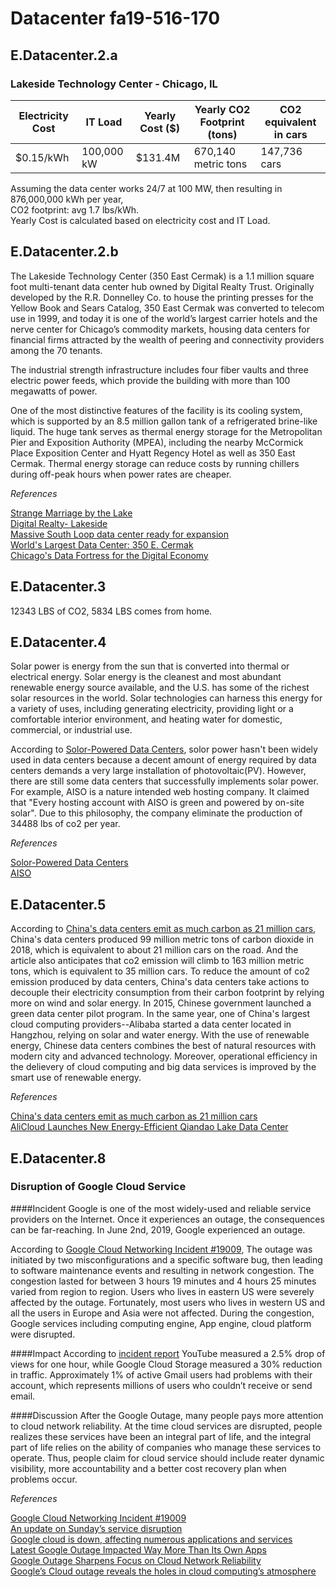 # Datacenter fa19-516-170

## E.Datacenter.2.a

### Lakeside Technology Center - Chicago, IL

|Electricity Cost | IT Load | Yearly Cost ($) | Yearly CO2 Footprint (tons) | CO2 equivalent in cars |
|----|----|----|----|----|
| $0.15/kWh |	100,000 kW | $131.4M | 670,140 metric tons |  147,736 cars|

Assuming the data center works 24/7 at 100 MW, then resulting in 876,000,000 kWh per year, 
\
CO2 footprint: avg 1.7 lbs/kWh.
\
Yearly Cost is calculated based on electricity cost and IT Load.

## E.Datacenter.2.b
The Lakeside Technology Center (350 East Cermak) is a 1.1 million square foot multi-tenant 
data center hub  owned by Digital Realty Trust. Originally developed by the R.R. Donnelley Co. 
to house the printing presses for the Yellow Book and Sears Catalog, 
350 East Cermak was converted to telecom use in 1999, and today it is one of the world’s largest 
carrier hotels and the nerve center for Chicago’s commodity markets, housing data centers for 
financial firms attracted by the wealth of peering and connectivity providers among the 70 tenants.

The industrial strength infrastructure includes four fiber vaults and three electric power feeds, which provide the building with more than 100 megawatts of power. 

One of the most distinctive features of the facility is its cooling system, which is supported by an 8.5 million gallon tank of a refrigerated brine-like liquid. The huge tank serves as thermal energy storage for the Metropolitan Pier and Exposition Authority (MPEA), including the nearby McCormick Place Exposition Center and Hyatt Regency Hotel as well as 350 East Cermak. Thermal energy storage can reduce costs by running chillers during off-peak hours when power rates are cheaper.

*References*

[Strange Marriage by the Lake](http://www.progressiveengineer.com/PEWebBackissues2004/PEWeb%2048%20Mar%2004-2/Lakeside.htm/)  
[Digital Realty- Lakeside](http://worldstopdatacenters.com/digital-realty-lakeside/)  
[Massive South Loop data center ready for expansion](https://www.chicagobusiness.com/article/20161020/CRED03/161029995/one-of-world-s-largest-data-centers-expanding-in-south-loop/)  
[World's Largest Data Center: 350 E. Cermak](https://www.datacenterknowledge.com/special-report-the-worlds-largest-data-centers/worlds-largest-data-center-350-e-cermak/)  
[Chicago's Data Fortress for the Digital Economy](https://www.datacenterknowledge.com/archives/2009/01/06/chicagos-data-fortress-for-the-digital-economy)

## E.Datacenter.3
12343 LBS of CO2, 5834 LBS comes from home.

## E.Datacenter.4
Solar power is energy from the sun that is converted into thermal or electrical energy. Solar energy is the cleanest and most abundant renewable energy source available, and the U.S. has some of the richest solar resources in the world. Solar technologies can harness this energy for a variety of uses, including generating electricity, providing light or a comfortable interior environment, and heating water for domestic, commercial, or industrial use.

According to [Solor-Powered Data Centers](https://www.datacenterknowledge.com/solar-powered-data-centers), 
solor power hasn't been widely used in data centers because a decent amount of energy required by data centers
demands a very large installation of photovoltaic(PV). However, there are still some data centers that 
successfully implements solar power. For example, AISO is a nature intended web hosting company. It claimed 
that "Every hosting account with AISO is green and powered by on-site solar". Due to this philosophy, the company eliminate the production of 34488 lbs of co2 per year.

*References*

[Solor-Powered Data Centers](https://www.datacenterknowledge.com/solar-powered-data-centers/)  
[AISO](https://www.aiso.net/)

## E.Datacenter.5
According to [China's data centers emit as much carbon as 21 million cars](https://www.cnn.com/2019/09/10/asia/china-data-center-carbon-emissions-intl-hnk/index.html),
China's data centers produced 99 million metric tons of carbon dioxide in 2018, which is equivalent to about 21 million 
cars on the road. And the article also anticipates that co2 emission will climb to 163 million metric tons, which is equivalent 
to 35 million cars. To reduce the amount of co2 emission produced by data centers, China's data centers take actions to
decouple their electricity consumption from their carbon footprint by relying more on wind and solar energy. In 2015, Chinese 
government launched a green data center pilot program. In the same year, one of China's largest cloud computing providers--Alibaba 
started a data center located in Hangzhou, relying on solar and water energy. With the use of renewable energy, Chinese data centers combines the 
best of natural resources with modern city and advanced technology. Moreover, operational efficiency in the delievery of cloud computing 
and big data services is improved by the smart use of renewable energy.

*References*

[China's data centers emit as much carbon as 21 million cars](https://www.cnn.com/2019/09/10/asia/china-data-center-carbon-emissions-intl-hnk/index.html)  
[AliCloud Launches New Energy-Efficient Qiandao Lake Data Center](https://www.businesswire.com/news/home/20150908005493/en/AliCloud-Launches-New-Energy-Efficient-Qiandao-Lake-Data)

## E.Datacenter.8
### Disruption of Google Cloud Service

####Incident
Google is one of the most widely-used and reliable service providers on the Internet. Once it experiences an outage, the consequences 
can be far-reaching. In June 2nd, 2019, Google experienced an outage.

According to [Google Cloud Networking Incident #19009](https://status.cloud.google.com/incident/cloud-networking/19009), The outage was initiated by two misconfigurations and a specific software bug, then leading to software maintenance events and resulting 
in network congestion. The congestion lasted for between 3 hours 19 minutes and 4 hours 25 minutes varied from region to region. Users who 
lives in eastern US were severely affected by the outage. Fortunately, most users who lives in western US and all the users in Europe and Asia 
were not affected. During the congestion, Google services including computing engine, App engine, cloud platform were disrupted.

####Impact
According to [incident report](https://cloud.google.com/blog/topics/inside-google-cloud/an-update-on-sundays-service-disruption) YouTube measured a 2.5% drop of views for one hour, while Google Cloud Storage measured a 30% reduction in traffic. 
Approximately 1% of active Gmail users had problems with their account, which represents millions of users who couldn’t receive or send email.

####Discussion
After the Google Outage, many people pays more attention to cloud network reliability. At the time cloud services are disrupted, 
people realizes these services have been an integral part of life, and the integral part of life relies on the ability of companies 
who manage these services to operate. Thus, people claim for cloud service should include reater dynamic visibility, more accountability and a better cost recovery plan when problems occur.

*References*

 [Google Cloud Networking Incident #19009](https://status.cloud.google.com/incident/cloud-networking/19009)  
 [An update on Sunday’s service disruption](https://cloud.google.com/blog/topics/inside-google-cloud/an-update-on-sundays-service-disruption)   
 [Google cloud is down, affecting numerous applications and services](https://techcrunch.com/2019/06/02/google-cloud-is-down-affecting-numerous-applications-and-services/)  
 [Latest Google Outage Impacted Way More Than Its Own Apps](https://www.forbes.com/sites/leemathews/2019/06/03/latest-google-outage-impacted-way-more-than-its-own-apps/#68b33f055ccd)  
 [Google Outage Sharpens Focus on Cloud Network Reliability](https://datacenterfrontier.com/google-outage-sharpens-focus-on-cloud-network-reliability/)  
 [Google’s Cloud outage reveals the holes in cloud computing’s atmosphere](https://techcrunch.com/2019/06/02/googles-cloud-outage-is-resolved-but-it-reveals-the-holes-in-cloud-computings-atmosphere/)


